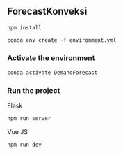
## ForecastKonveksi

```sh
npm install
```
```sh
conda env create -f environment.yml
```

### Activate the environment

```sh
conda activate DemandForecast
```

### Run the project

Flask
```sh
npm run server
```

Vue JS
```sh
npm run dev
```